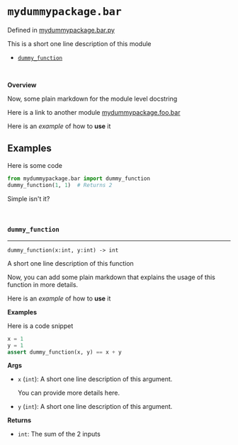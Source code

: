 # `mydummypackage.bar`

Defined in [mydummypackage.bar.py](./../mydummypackage/bar.py)

This is a short one line description of this module

* [`dummy_function`](#`dummy-function`)



<br/>



__Overview__


Now, some plain markdown for the module level docstring

Here is a link to another module [mydummypackage.foo.bar](./foo/bar.md)

Here is an *example* of how to __use__ it

Examples
--------
Here is some code

```python
from mydummypackage.bar import dummy_function
dummy_function(1, 1)  # Returns 2
```

Simple isn't it?




<br/>



<a id="`dummy-function`"></a>
### `dummy_function`

---

`dummy_function(x:int, y:int) -> int`

A short one line description of this function

Now, you can add some plain markdown that explains the usage of
this function in more details.

Here is an *example* of how to __use__ it

__Examples__


Here is a code snippet

```python
x = 1
y = 1
assert dummy_function(x, y) == x + y
```

__Args__


- `x` (`int`): A short one line description of this argument.
	
	You can provide more details here.

- `y` (`int`): A short one line description of this argument.

__Returns__


- `int`: The sum of the 2 inputs
